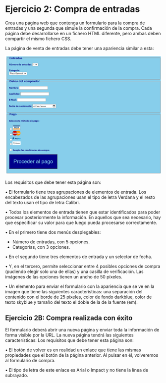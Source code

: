 # Ejercicio 2: Compra de entradas

Crea una página web que contenga un formulario para la compra de entradas y una segunda que simule la confirmación de la compra. Cada página debe desarrollarse en un fichero HTML diferente, pero ambas deben compartir el mismo fichero CSS.

La página de venta de entradas debe tener una apariencia similar a esta:

<img src="Ejercicio_2\Ejercicio_2_Venta_de_entradas.png" alt="Imagen del ej"/> <br>

Los requisitos que debe tener esta página son:

• El formulario tiene tres agrupaciones de elementos de entrada. Los encabezados de las agrupaciones usan el tipo de letra Verdana y el resto del texto usan el tipo de letra Calibri.

• Todos los elementos de entrada tienen que estar identificados para poder procesar posteriormente la información. En aquellos que sea necesario, hay que especificar su valor para que luego pueda procesarse correctamente.

• En el primero tiene dos menús desplegables:
- Número de entradas, con 5 opciones.
- Categorías, con 3 opciones.

• En el segundo tiene tres elementos de entrada y un selector de fecha.

• Y, en el tercero, permite seleccionar entre 4 posibles opciones de compra (pudiendo elegir solo una de ellas) y una casilla de verificación. Las imágenes de las opciones tienen un ancho de 50 píxeles.

• Un elemento para enviar el formulario con la apariencia que se ve en la imagen que tiene las siguientes características: una separación del contenido con el borde de 25 pixeles, color de fondo darkblue, color de texto skyblue y tamaño del texto el doble de la de la fuente (em).

## Ejercicio 2B: Compra realizada con éxito

El formulario deberá abrir una nueva página y enviar toda la información de forma visible por la URL. La nueva página tendrá las siguientes características:
Los requisitos que debe tener esta página son:

• El botón de volver es en realidad un enlace que tiene las mismas propiedades que el botón de la página anterior. Al pulsar en él, volveremos al formulario de compra.

• El tipo de letra de este enlace es Arial o Impact y no tiene la línea de subrayado.
